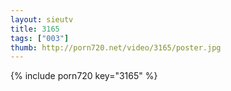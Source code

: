 ```yaml
--- 
layout: sieutv
title: 3165
tags: ["003"]
thumb: http://porn720.net/video/3165/poster.jpg
---
```

{% include porn720 key="3165" %} 
